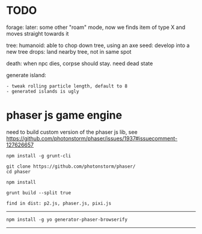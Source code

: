 
# TODO


forage:
    later: some other "roam" mode, now we finds item of
        type X and moves straight towards it

    

tree:
    humanoid: able to chop down tree, using an axe
    seed: develop into a new tree
    drops: land nearby tree, not in same spot


death:
    when npc dies, corpse should stay. need dead state






generate island:

    - tweak rolling particle length, default to 8
    - generated islands is ugly



# phaser js game engine

need to build custom version of the phaser js lib, see https://github.com/photonstorm/phaser/issues/1937#issuecomment-127626657


    npm install -g grunt-cli

    git clone https://github.com/photonstorm/phaser/
    cd phaser

    npm install

    grunt build --split true

    find in dist: p2.js, phaser.js, pixi.js
----

    npm install -g yo generator-phaser-browserify
---
